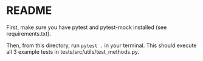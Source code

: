 # README

First, make sure you have pytest and pytest-mock installed (see requirements.txt).

Then, from this directory, run `pytest .` in your terminal. This should execute all 3 example tests in tests/src/utils/test_methods.py.
